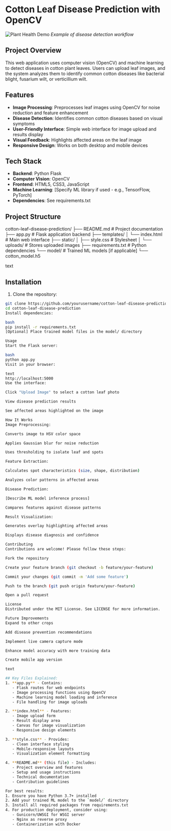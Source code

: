 # Cotton Leaf Disease Prediction with OpenCV

![Plant Health Demo](demo.gif) *Example of disease detection workflow*

## Project Overview
This web application uses computer vision (OpenCV) and machine learning to detect diseases in cotton plant leaves. Users can upload leaf images, and the system analyzes them to identify common cotton diseases like bacterial blight, fusarium wilt, or verticillium wilt.

## Features
- **Image Processing**: Preprocesses leaf images using OpenCV for noise reduction and feature enhancement
- **Disease Detection**: Identifies common cotton diseases based on visual symptoms
- **User-Friendly Interface**: Simple web interface for image upload and results display
- **Visual Feedback**: Highlights affected areas on the leaf image
- **Responsive Design**: Works on both desktop and mobile devices

## Tech Stack
- **Backend**: Python Flask
- **Computer Vision**: OpenCV
- **Frontend**: HTML5, CSS3, JavaScript
- **Machine Learning**: [Specify ML library if used - e.g., TensorFlow, PyTorch]
- **Dependencies**: See requirements.txt

## Project Structure
cotton-leaf-disease-prediction/
├── README.md # Project documentation
├── app.py # Flask application backend
├── templates/
│ └── index.html # Main web interface
├── static/
│ ├── style.css # Stylesheet
│ └── uploads/ # Stores uploaded images
├── requirements.txt # Python dependencies
└── model/ # Trained ML models [if applicable]
└── cotton_model.h5

text

## Installation
1. Clone the repository:
```bash
git clone https://github.com/yourusername/cotton-leaf-disease-prediction.git
cd cotton-leaf-disease-prediction
Install dependencies:

bash
pip install -r requirements.txt
[Optional] Place trained model files in the model/ directory

Usage
Start the Flask server:

bash
python app.py
Visit in your browser:

text
http://localhost:5000
Use the interface:

Click "Upload Image" to select a cotton leaf photo

View disease prediction results

See affected areas highlighted on the image

How It Works
Image Preprocessing:

Converts image to HSV color space

Applies Gaussian blur for noise reduction

Uses thresholding to isolate leaf and spots

Feature Extraction:

Calculates spot characteristics (size, shape, distribution)

Analyzes color patterns in affected areas

Disease Prediction:

[Describe ML model inference process]

Compares features against disease patterns

Result Visualization:

Generates overlay highlighting affected areas

Displays disease diagnosis and confidence

Contributing
Contributions are welcome! Please follow these steps:

Fork the repository

Create your feature branch (git checkout -b feature/your-feature)

Commit your changes (git commit -m 'Add some feature')

Push to the branch (git push origin feature/your-feature)

Open a pull request

License
Distributed under the MIT License. See LICENSE for more information.

Future Improvements
Expand to other crops

Add disease prevention recommendations

Implement live camera capture mode

Enhance model accuracy with more training data

Create mobile app version

text

## Key Files Explained:
1. **app.py** - Contains:
   - Flask routes for web endpoints
   - Image processing functions using OpenCV
   - Machine learning model loading and inference
   - File handling for image uploads

2. **index.html** - Features:
   - Image upload form
   - Result display area
   - Canvas for image visualization
   - Responsive design elements

3. **style.css** - Provides:
   - Clean interface styling
   - Mobile-responsive layouts
   - Visualization element formatting

4. **README.md** (this file) - Includes:
   - Project overview and features
   - Setup and usage instructions
   - Technical documentation
   - Contribution guidelines

For best results:
1. Ensure you have Python 3.7+ installed
2. Add your trained ML model to the `model/` directory
3. Install all required packages from requirements.txt
4. For production deployment, consider using:
   - Gunicorn/UWSGI for WSGI server
   - Nginx as reverse proxy
   - Containerization with Docker
